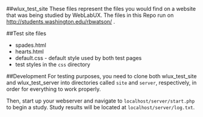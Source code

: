 ##wlux_test_site
These files represent the files you would find on a website that was being studied by WebLabUX. The files in this Repo run on http://students.washington.edu/rbwatson/ .

##Test site files
* spades.html
* hearts.html
* default.css - default style used by both test pages
* test styles in the `css` directory

##Development
For testing purposes, you need to clone both wlux_test_site and
wlux_test_server into directories called `site` and `server`, respectively,
in order for everything to work properly.

Then, start up your webserver and navigate to `localhost/server/start.php` to
begin a study. Study results will be located at `localhost/server/log.txt`.


